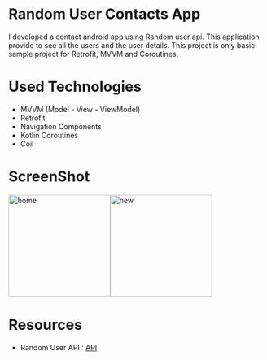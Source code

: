 # Random User Contacts App

I developed a contact android app using Random user api. This application provide to see all the users and the user details. This project is only basic sample project for Retrofit, MVVM and Coroutines.

# Used Technologies
+ MVVM (Model - View - ViewModel)
+ Retrofit
+ Navigation Components
+ Kotlin Coroutines
+ Coil

# ScreenShot
<img width="200" alt="home" src="https://user-images.githubusercontent.com/26059113/207301373-1cc1a2a0-75f8-4d43-93a5-dc74b8a4f116.png"><img width="200" alt="new" src="https://user-images.githubusercontent.com/26059113/207301383-2aeb7a8a-9a15-48aa-be63-f1b7c86c62dd.png">
# Resources
+ Random User API : [API](https://randomuser.me/)
